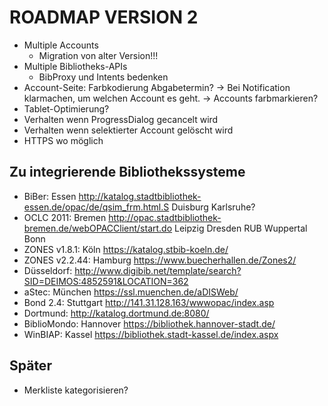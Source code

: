 ROADMAP VERSION 2
=================

* Multiple Accounts
  * Migration von alter Version!!!
* Multiple Bibliotheks-APIs
  * BibProxy und Intents bedenken
* Account-Seite: Farbkodierung Abgabetermin?
    -> Bei Notification klarmachen, um welchen Account es geht. 
    -> Accounts farbmarkieren?
* Tablet-Optimierung?
* Verhalten wenn ProgressDialog gecancelt wird
* Verhalten wenn selektierter Account gelöscht wird
* HTTPS wo möglich

Zu integrierende Bibliothekssysteme
-----------------------------------
* BiBer: Essen http://katalog.stadtbibliothek-essen.de/opac/de/qsim_frm.html.S Duisburg Karlsruhe?
* OCLC 2011: Bremen http://opac.stadtbibliothek-bremen.de/webOPACClient/start.do Leipzig Dresden RUB Wuppertal Bonn
* ZONES v1.8.1: Köln https://katalog.stbib-koeln.de/
* ZONES v2.2.44: Hamburg https://www.buecherhallen.de/Zones2/
* Düsseldorf: http://www.digibib.net/template/search?SID=DEIMOS:4852591&LOCATION=362
* aStec: München https://ssl.muenchen.de/aDISWeb/
* Bond 2.4: Stuttgart http://141.31.128.163/wwwopac/index.asp
* Dortmund: http://katalog.dortmund.de:8080/
* BiblioMondo: Hannover https://bibliothek.hannover-stadt.de/
* WinBIAP: Kassel https://bibliothek.stadt-kassel.de/index.aspx

Später
------
* Merkliste kategorisieren?
